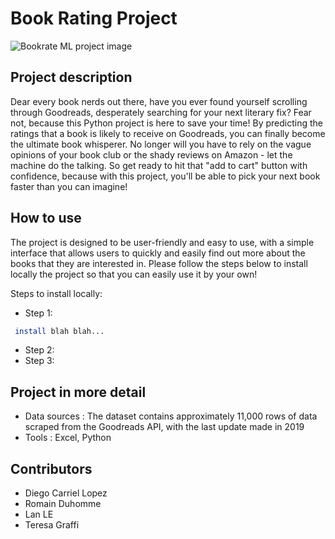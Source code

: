 
# Book Rating Project  
![Bookrate ML project image](https://user-images.githubusercontent.com/105980964/219857092-98299fc9-fefe-4680-8475-a1e18b80fd12.jpg)


## Project description
Dear every book nerds out there, have you ever found yourself scrolling through Goodreads, desperately searching for your next literary fix?
Fear not, because this Python project is here to save your time! By predicting the ratings that a book is likely to receive on Goodreads, you can finally become the ultimate book whisperer. No longer will you have to rely on the vague opinions of your book club or the shady reviews on Amazon - let the machine do the talking. So get ready to hit that "add to cart" button with confidence, because with this project, you'll be able to pick your next book faster than you can imagine! 

## How to use 

The project is designed to be user-friendly and easy to use, with a simple interface that allows users to quickly and easily find out more about the books that they are interested in.
Please follow the steps below to install locally the project so that you can easily use it by your own!

Steps to install locally:
- Step 1: 

```bash
 install blah blah...
```
- Step 2:
- Step 3:


## Project in more detail
-	Data sources : The dataset contains approximately 11,000 rows of data scraped from the Goodreads API, with the last update made in 2019
-	Tools : Excel, Python 

## Contributors
- Diego Carriel Lopez
- Romain Duhomme
- Lan LE
- Teresa Graffi
